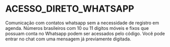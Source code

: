 # ACESSO_DIRETO_WHATSAPP
Comunicação com contatos whatsapp sem a necessidade de registro em agenda. Números brasileiros com 10 ou 11 dígitos móveis e fixos que possuam conta no Whatsapp podem ser acessados pelo código. Você pode entrar no chat com uma mensagem já previamente digitada.
